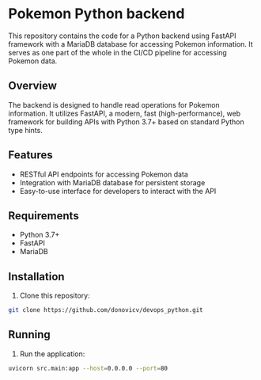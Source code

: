 # Pokemon Python backend

This repository contains the code for a Python backend using FastAPI framework with a MariaDB database for accessing Pokemon information. 
It serves as one part of the whole in the CI/CD pipeline for accessing Pokemon data.

## Overview

The backend is designed to handle read operations for Pokemon information. It utilizes FastAPI, a modern, fast (high-performance), web framework for building APIs with Python 3.7+ based on standard Python type hints.

## Features

- RESTful API endpoints for accessing Pokemon data
- Integration with MariaDB database for persistent storage
- Easy-to-use interface for developers to interact with the API

## Requirements

- Python 3.7+
- FastAPI
- MariaDB

## Installation

1. Clone this repository:

```bash
git clone https://github.com/donovicv/devops_python.git
```

## Running
1. Run the application:

```bash
uvicorn src.main:app --host=0.0.0.0 --port=80
```
